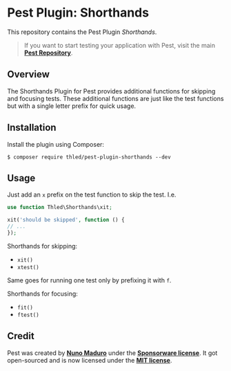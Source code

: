 # Pest Plugin: Shorthands

This repository contains the Pest Plugin *Shorthands*.

> If you want to start testing your application with Pest, visit the main **[Pest Repository](https://github.com/pestphp/pest)**.

## Overview

The Shorthands Plugin for Pest provides additional functions for skipping and focusing tests.
These additional functions are just like the test functions but with a single letter prefix for quick usage.

## Installation

Install the plugin using Composer:

```shell
$ composer require thled/pest-plugin-shorthands --dev
```

## Usage

Just add an `x` prefix on the test function to skip the test. I.e.

```php
use function Thled\Shorthands\xit;

xit('should be skipped', function () {
// ...
});
```

Shorthands for skipping:

- `xit()`
- `xtest()`

Same goes for running one test only by prefixing it with `f`.

Shorthands for focusing:

- `fit()`
- `ftest()`

## Credit

Pest was created by **[Nuno Maduro](https://twitter.com/enunomaduro)**
under the **[Sponsorware license](https://github.com/sponsorware/docs)**.
It got open-sourced and is now licensed under the **[MIT license](https://opensource.org/licenses/MIT)**.
